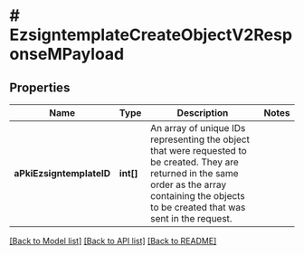# # EzsigntemplateCreateObjectV2ResponseMPayload

## Properties

Name | Type | Description | Notes
------------ | ------------- | ------------- | -------------
**aPkiEzsigntemplateID** | **int[]** | An array of unique IDs representing the object that were requested to be created.  They are returned in the same order as the array containing the objects to be created that was sent in the request. |

[[Back to Model list]](../../README.md#models) [[Back to API list]](../../README.md#endpoints) [[Back to README]](../../README.md)
